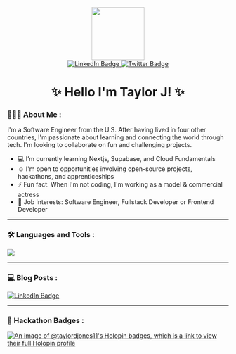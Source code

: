 

<div id="header" align="center">
  <img src="https://media.giphy.com/media/NTqDdogPlDSCH6MUvW/giphy.gif" width="120"/>
</div>

<div id="badges" align="center">
  <a href="https://www.linkedin.com/in/-taylor-d-jones/">
    <img src="https://img.shields.io/badge/LinkedIn-pink?style=for-the-badge&logoColor=white" alt="LinkedIn Badge"/>
  </a>
  <a href="https://taylordjones.com/">
    <img src="https://img.shields.io/badge/Website-pink?style=for-the-badge&logo=website&logoColor=white" alt="Twitter Badge"/>
  </a>
</div>



<h1 align="center">
  ✨ Hello I'm Taylor J! ✨
</h1>

### 👩🏽‍💻  About Me :

I'm a Software Engineer from the U.S. After having lived in four other countries, I'm passionate about learning and connecting the world through tech. I'm looking to collaborate on fun and challenging projects. 

- 💻 I’m currently learning Nextjs, Supabase, and Cloud Fundamentals
- ☺️ I'm open to opportunities involving open-source projects, hackathons, and apprenticeships
- ⚡ Fun fact: When I'm not coding, I'm working as a model & commercial actress
- 💼 Job interests: Software Engineer, Fullstack Developer or Frontend Developer


---

### :hammer_and_wrench: Languages and Tools :

<p align="left">
  <a href="https://skillicons.dev">
    <img src="https://skillicons.dev/icons?i=git,figma,tailwind,react,nextjs,nodejs,express,firebase,mongo" />
  </a>
</p>





---

### 💻  Blog Posts :

 <a href="https://taytechj.hashnode.dev/">
    <img src="https://img.shields.io/badge/Hashnode-pink?style=for-the-badge&logoColor=white" alt="LinkedIn Badge"/>
  </a>

---

### 🚀 Hackathon Badges :

[![An image of @taylordjones11's Holopin badges, which is a link to view their full Holopin profile](https://holopin.me/taylordjones11)](https://holopin.io/@taylordjones11)


